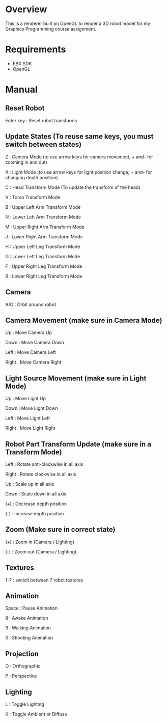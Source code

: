 # Overview
This is a renderer built on OpenGL to render a 3D robot model for my Graphics Programming course assignment. 

# Requirements
- FBX SDK
- OpenGL

# Manual
 ## Reset Robot
 Enter key : Reset robot transforms
 
 ## Update States (To reuse same keys, you must switch between states)
 Z : Camera Mode (to use arrow keys for camera movement, + and- for zooming in and out)
 
 X : Light Mode (to use arrow keys for light position change, + and- for changing depth position)
 
 C : Head Transform Mode (To update the transform of the head)
 
 V : Torso Transform Mode
 
 B : Upper Left Arm Transform Mode
 
 N : Lower Left Arm Transform Mode
 
 M : Upper Right Arm Transform Mode
 
 J : Lower Right Arm Transform Mode
 
 H : Upper Left Leg Transform Mode
 
 G : Lower Left Leg Transform Mode
 
 F : Upper Right Leg Transform Mode
 
 R : Lower Right Leg Transform Mode
 
 ## Camera
 A/D : Orbit around robot
 
 ## Camera Movement (make sure in Camera Mode)
 Up : Move Camera Up
 
 Down : Move Camera Down
 
 Left : Move Camera Left
 
 Right : Move Camera Right
 
 ## Light Source Movement (make sure in Light Mode)
 Up : Move Light Up
 
 Down : Move Light Down
 
 Left : Move Light Left
 
 Right : Move Light Right
 
## Robot Part Transform Update (make sure in a Transform Mode)
 Left : Rotate anti-clockwise in all axis
 
 Right : Rotate clockwise in all axis
 
 Up : Scale up in all axis
 
 Down : Scale down in all axis
 
 (+) : Decrease depth position
 
 (-) : Increase depth position
 
 ## Zoom (Make sure in correct state)
 (+) : Zoom in (Camera / Lighting)
 
 (-) : Zoom out (Camera / Lighting)
 
 ## Textures
 1-7 : switch between 7 robot textures
 
 ## Animation
 Space : Pause Animation
 
 8 : Awake Animation
 
 9 : Walking Animation
 
 0 : Shooting Animation
 
 ## Projection
 O : Orthographic
 
 P : Perspective
 
 ## Lighting
 L : Toggle Lighting
 
 K : Toggle Ambient or Diffuse
 


